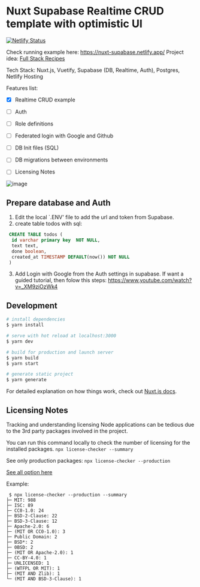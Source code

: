 # Nuxt Supabase Realtime CRUD template with optimistic UI
[![Netlify Status](https://api.netlify.com/api/v1/badges/ac1c89ac-78b8-4695-ba49-c454b707c879/deploy-status)](https://app.netlify.com/sites/nuxt-supabase/deploys)

Check running example here: https://nuxt-supabase.netlify.app/
Project idea: [Full Stack Recipes](https://github.com/NLeSC/full-stack-recipes)

Tech Stack: Nuxt.js, Vuetify, Supabase (DB, Realtime, Auth), Postgres, Netlify Hosting

Features list: 
- [x] Realtime CRUD example
- [ ] Auth
- [ ] Role definitions
- [ ] Federated login with Google and Github
- [ ] DB Init files (SQL)
- [ ] DB migrations between environments 
- [ ] Licensing Notes


![image](https://user-images.githubusercontent.com/4195550/110701505-8564a880-81f1-11eb-8353-918207e4c29f.png)

## Prepare database and Auth
1. Edit the local `.ENV' file to add the url and token from Supabase.
2. create table todos with sql:
```sql
 CREATE TABLE todos (
  id varchar primary key  NOT NULL,
  text text,
  done boolean,
  created_at TIMESTAMP DEFAULT(now()) NOT NULL
 )
```
3. Add Login with Google from the Auth settings in supabase. If want a guided tutorial, then folow this steps: https://www.youtube.com/watch?v=_XM9ziOzWk4


## Development

```bash
# install dependencies
$ yarn install

# serve with hot reload at localhost:3000
$ yarn dev

# build for production and launch server
$ yarn build
$ yarn start

# generate static project
$ yarn generate
```

For detailed explanation on how things work, check out [Nuxt.js docs](https://nuxtjs.org).

## Licensing Notes
Tracking and understanding licensing Node applications can be tedious due to the 3rd party packages involved in the project.

You can run this command locally to check the number of licensing for the installed packages.
```npx license-checker --summary ```

See only production packages: 
```npx license-checker --production ```

[See all option here](https://github.com/davglass/license-checker#options)

Example:
```shell
 $ npx license-checker --production --summary
├─ MIT: 988
├─ ISC: 89
├─ CC0-1.0: 24
├─ BSD-2-Clause: 22
├─ BSD-3-Clause: 12
├─ Apache-2.0: 6
├─ (MIT OR CC0-1.0): 3
├─ Public Domain: 2
├─ BSD*: 2
├─ 0BSD: 2
├─ (MIT OR Apache-2.0): 1
├─ CC-BY-4.0: 1
├─ UNLICENSED: 1
├─ (WTFPL OR MIT): 1
├─ (MIT AND Zlib): 1
└─ (MIT AND BSD-3-Clause): 1
```

